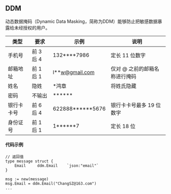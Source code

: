 ## DDM

动态数据掩码（Dynamic Data Masking，简称为DDM）能够防止把敏感数据暴露给未经授权的用户。

| 类型       | 要求      | 示例             | 说明                          |
| ---------- | --------- | ---------------- | ----------------------------- |
| 手机号     | 前 3 后 4 | 132****7986      | 定长 11 位数字                |
| 邮箱地址   | 前 1 后 1 | l**w@gmail.com   | 仅对 @ 之前的邮箱名称进行掩码 |
| 姓名       | 隐姓      | *鸿章            | 将姓氏隐藏                    |
| 密码       | 不输出    | ******           |
| 银行卡卡号 | 前 6 后 4 | 622888******5676 | 银行卡卡号最多 19 位数字      |
| 身份证号   | 前 1 后 1 | 1******7         | 定长 18 位                    |

#### 代码示例

```
// 返回值
type message struct {
	Email     ddm.Email    `json:"email"`
}

msg := new(message)
msg.Email = ddm.Email("ChangSZ@163.com")
...

```

